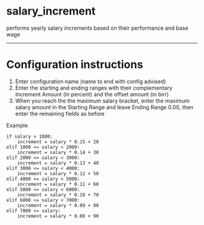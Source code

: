 # salary_increment
performs yearly salary increments based on their performance and base wage

---
# Configuration instructions

1. Enter configuration name (name to end with config advised)
2. Enter the starting and ending ranges with their complementary Increment Amount (in percent) and the offset amount (in birr)
3. When you reach the the maximum salary bracket, enter the maximum salary amount in the Starting Range and leave Ending Range 0.00, then enter the remaining fields as before 

Example
```
if salary > 1000:
    increment = salary * 0.15 + 20
elif 1000 <= salary < 2000:
    increment = salary * 0.14 + 30
elif 2000 <= salary < 3000:
    increment = salary * 0.13 + 40
elif 3000 <= salary < 4000:
    increment = salary * 0.12 + 50
elif 4000 <= salary < 5000:
    increment = salary * 0.11 + 60
elif 5000 <= salary < 6000:
    increment = salary * 0.10 + 70
elif 6000 <= salary < 7000:
    increment = salary * 0.09 + 80
elif 7000 <= salary:
    increment = salary * 0.08 + 90
```